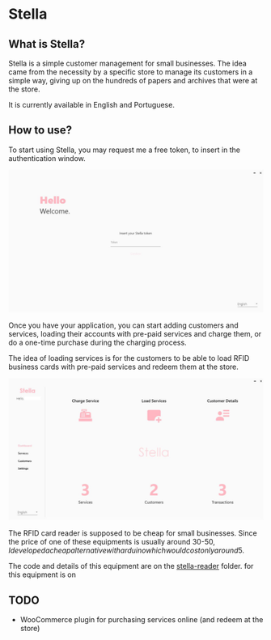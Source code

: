 # Stella

## What is Stella?

Stella is a simple customer management for small businesses. The idea came from the necessity by a specific store to manage its customers in a simple way, giving up on the hundreds of papers and archives that were at the store.

It is currently available in English and Portuguese.

## How to use?

To start using Stella, you may request me a free token, to insert in the authentication window.

![Authentication](img/stella1.JPG)

Once you have your application, you can start adding customers and services, loading their accounts with pre-paid services and charge them, or do a one-time purchase during the charging process.

The idea of loading services is for the customers to be able to load RFID business cards with pre-paid services and redeem them at the store.

![Dashboard](img/stella2.JPG)

The RFID card reader is supposed to be cheap for small businesses. Since the price of one of these equipments is usually around 30-50$, I developed a cheap alternative with arduino which would cost only around 5$.

The code and details of this equipment are on the [stella-reader](stella-reader) folder. for this equipment is on

## TODO

- WooCommerce plugin for purchasing services online (and redeem at the store)
